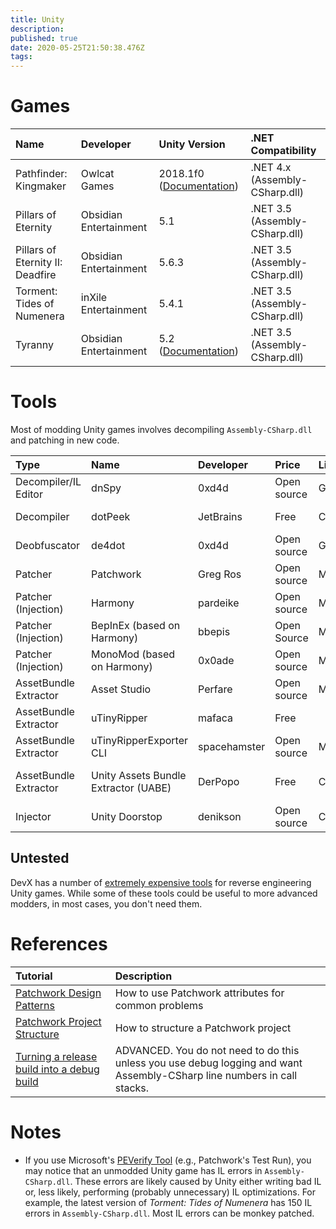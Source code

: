 ```yaml
---
title: Unity
description: 
published: true
date: 2020-05-25T21:50:38.476Z
tags: 
---
```


# Games

Name | Developer | Unity Version | .NET Compatibility
:--- | :--- | :--- | :---
Pathfinder: Kingmaker | Owlcat Games | 2018.1f0 ([Documentation](https://docs.unity3d.com/2018.1/Documentation/Manual/index.html)) | .NET 4.x (Assembly-CSharp.dll)
Pillars of Eternity | Obsidian Entertainment | 5.1 | .NET 3.5 (Assembly-CSharp.dll)
Pillars of Eternity II: Deadfire | Obsidian Entertainment | 5.6.3 | .NET 3.5 (Assembly-CSharp.dll)
Torment: Tides of Numenera |  inXile Entertainment | 5.4.1 | .NET 3.5 (Assembly-CSharp.dll)
Tyranny | Obsidian Entertainment | 5.2 ([Documentation](https://docs.unity3d.com/520/Documentation/Manual/index.html)) | .NET 3.5 (Assembly-CSharp.dll)

# Tools

Most of modding Unity games involves decompiling `Assembly-CSharp.dll` and patching in new code.

Type | Name | Developer | Price | License | Download | Website
:--- | :--- | :--- | :--- | :--- | :--- | :---
Decompiler/IL Editor | dnSpy | 0xd4d | Open source | GPL v3 | [Appveyor](https://ci.appveyor.com/project/0xd4d/dnspy/branch/master/artifacts) | [GitHub](https://github.com/0xd4d/dnSpy)
Decompiler | dotPeek | JetBrains | Free | Commercial | [JetBrains](https://www.jetbrains.com/decompiler/download/) | [Official Website](https://www.jetbrains.com/decompiler/)
Deobfuscator | de4dot | 0xd4d | Open source | GPL v3 | [Appveyor](https://ci.appveyor.com/project/0xd4d/de4dot/branch/master/artifacts) | [GitHub](https://github.com/0xd4d/de4dot)
Patcher | Patchwork | Greg Ros | Open source | MIT | &rarr; | [GitHub](https://github.com/GregRos/Patchwork)
Patcher (Injection) | Harmony | pardeike | Open source | MIT | &rarr; | [GitHub](https://github.com/pardeike/Harmony)
Patcher (Injection) | BepInEx (based on Harmony) | bbepis | Open Source | MIT | &rarr; | [GitHub](https://github.com/BepInEx/BepInEx)
Patcher (Injection) | MonoMod (based on Harmony) | 0x0ade | Open source | MIT | &rarr; | [GitHub](https://github.com/MonoMod/MonoMod)
AssetBundle Extractor | Asset Studio | Perfare | Open source | MIT | &rarr; | [GitHub](https://github.com/Perfare/AssetStudio)
AssetBundle Extractor | uTinyRipper | mafaca | Free |  | &rarr; | [GitHub](https://github.com/mafaca/UtinyRipper)
AssetBundle Extractor | uTinyRipperExporter CLI | spacehamster | Open source | MIT | &rarr; | [GitHub](https://github.com/spacehamster/UtinyRipperExporter)
AssetBundle Extractor | Unity Assets Bundle Extractor (UABE) | DerPopo | Free | Closed | &rarr; | [7 Days To Die Forum](https://community.7daystodie.com/topic/1871-unity-assets-bundle-extractor/)
Injector | Unity Doorstop | denikson | Open source | CC0-1.0 | &rarr; | [GitHub](https://github.com/NeighTools/UnityDoorstop)

## Untested

DevX has a number of [extremely expensive tools](https://devxdevelopment.com/) for reverse engineering Unity games. While some of these tools could be useful to more advanced modders, in most cases, you don't need them.


# References

Tutorial | Description
:--- | :---
[Patchwork Design Patterns](/unity/patchwork-design-patterns) | How to use Patchwork attributes for common problems
[Patchwork Project Structure](/unity/patchwork-project-structure) | How to structure a Patchwork project
[Turning a release build into a debug build](/unity/turning-a-release-build-into-a-debug-build) | ADVANCED. You do not need to do this unless you use debug logging and want Assembly-CSharp line numbers in call stacks.


# Notes

* If you use Microsoft's [PEVerify Tool](https://docs.microsoft.com/en-us/dotnet/framework/tools/peverify-exe-peverify-tool) (e.g., Patchwork's Test Run), you may notice that an unmodded Unity game has IL errors in `Assembly-CSharp.dll`. These errors are likely caused by Unity either writing bad IL or, less likely, performing (probably unnecessary) IL optimizations. For example, the latest version of _Torment: Tides of Numenera_ has 150 IL errors in `Assembly-CSharp.dll`. Most IL errors can be monkey patched.